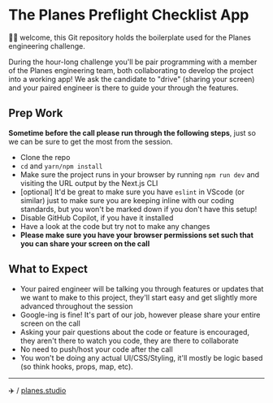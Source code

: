 # The Planes Preflight Checklist App

👋🏼 welcome, this Git repository holds the boilerplate used for the Planes
engineering challenge.

During the hour-long challenge you'll be pair programming with a member of the
Planes engineering team, both collaborating to develop the project into a
working app! We ask the candidate to "drive" (sharing your screen) and your
paired engineer is there to guide your through the features.

## Prep Work
**Sometime before the call please run through the following steps**, just so we
can be sure to get the most from the session.
- Clone the repo
- `cd` and `yarn/npm install`
- Make sure the project runs in your browser by running `npm run dev` and
  visiting the URL output by the Next.js CLI
- [optional] It'd be great to make sure you have `eslint` in VScode (or similar)
  just to make sure you are keeping inline with our coding standards, but you
  won't be marked down if you don't have this setup!
- Disable GitHub Copilot, if you have it installed
- Have a look at the code but try not to make any changes
- **Please make sure you have your browser permissions set such that you can share your screen on the call**

## What to Expect
- Your paired engineer will be talking you through features or updates that we
  want to make to this project, they'll start easy and get slightly more
  advanced throughout the session
- Google-ing is fine! It's part of our job, however please share your entire
  screen on the call
- Asking your pair questions about the code or feature is encouraged, they
  aren't there to watch you code, they are there to collaborate
- No need to push/host your code after the call
- You won't be doing any actual UI/CSS/Styling, it'll mostly be logic based (so
  think hooks, props, map, etc).

---
✈️ / [planes.studio](https://planes.studio)

